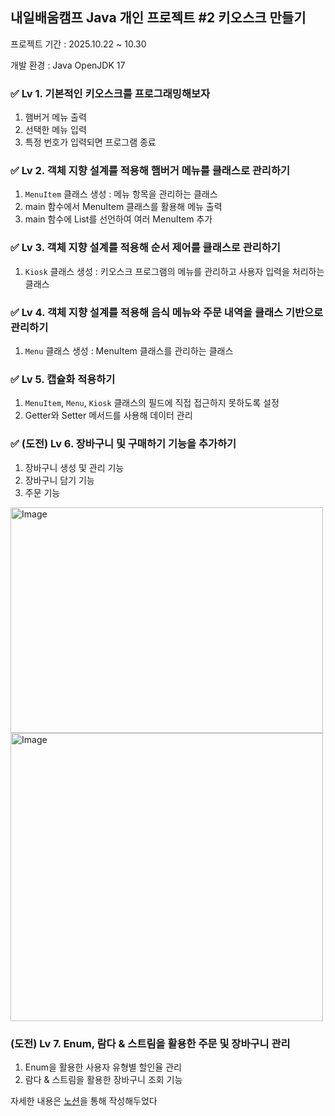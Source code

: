 ## 내일배움캠프 Java 개인 프로젝트 #2 키오스크 만들기

프로젝트 기간 : 2025.10.22 ~ 10.30

개발 환경 : Java OpenJDK 17


### ✅ Lv 1. 기본적인 키오스크를 프로그래밍해보자
1. 햄버거 메뉴 출력
2. 선택한 메뉴 입력
3. 특정 번호가 입력되면 프로그램 종료

### ✅ Lv 2. 객체 지향 설계를 적용해 햄버거 메뉴를 클래스로 관리하기
1. `MenuItem` 클래스 생성 : 메뉴 항목을 관리하는 클래스
2. main 함수에서 MenuItem 클래스를 활용해 메뉴 출력
3. main 함수에 List를 선언하여 여러 MenuItem 추가

### ✅ Lv 3. 객체 지향 설계를 적용해 순서 제어를 클래스로 관리하기
1. `Kiosk` 클래스 생성 : 키오스크 프로그램의 메뉴를 관리하고 사용자 입력을 처리하는 클래스

### ✅ Lv 4. 객체 지향 설계를 적용해 음식 메뉴와 주문 내역을 클래스 기반으로 관리하기
1. `Menu` 클래스 생성 : MenuItem 클래스를 관리하는 클래스

### ✅ Lv 5. 캡슐화 적용하기
1. `MenuItem`, `Menu`, `Kiosk` 클래스의 필드에 직접 접근하지 못하도록 설정
2. Getter와 Setter 메서드를 사용해 데이터 관리

### ✅ (도전) Lv 6. 장바구니 및 구매하기 기능을 추가하기
1. 장바구니 생성 및 관리 기능
2. 장바구니 담기 기능
3. 주문 기능


<img width="500" height="361" alt="Image" src="https://github.com/user-attachments/assets/97a46366-9f7e-4b8a-bdcb-a18918aee9b0" />
<img width="500" height="461" alt="Image" src="https://github.com/user-attachments/assets/9e48f1c2-6001-4ed9-8cc2-1c9852db85a3" />

### (도전) Lv 7. Enum, 람다 & 스트림을 활용한 주문 및 장바구니 관리
1. Enum을 활용한 사용자 유형별 할인율 관리
2. 람다 & 스트림을 활용한 장바구니 조회 기능

자세한 내용은 [노션](https://road-cartoon-1a1.notion.site/2941d6e7a68c8019bd5efd6a9ca88bb4?source=copy_link)을 통해 작성해두었다
